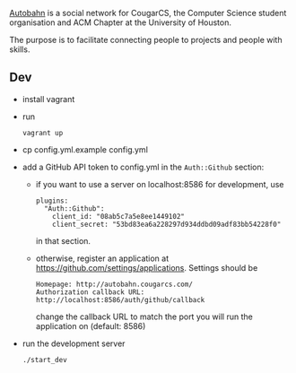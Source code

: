 [Autobahn](http://autobahn.cougarcs.com/) is a social network for CougarCS, the Computer Science student
organisation and ACM Chapter at the University of Houston.

The purpose is to facilitate connecting people to projects and people with
skills.

## Dev

- install vagrant
- run

      vagrant up

- cp config.yml.example config.yml
- add a GitHub API token to config.yml in the `Auth::Github` section:
  - if you want to use a server on localhost:8586 for development, use

        plugins:
          "Auth::Github":
            client_id: "08ab5c7a5e8ee1449102"
            client_secret: "53bd83ea6a228297d934ddbd09adf83bb54228f0"

    in that section.
  - otherwise, register an application at <https://github.com/settings/applications>.
    Settings should be

        Homepage: http://autobahn.cougarcs.com/
        Authorization callback URL: http://localhost:8586/auth/github/callback

    change the callback URL to match the port you will run the application on (default: 8586)
- run the development server

      ./start_dev

